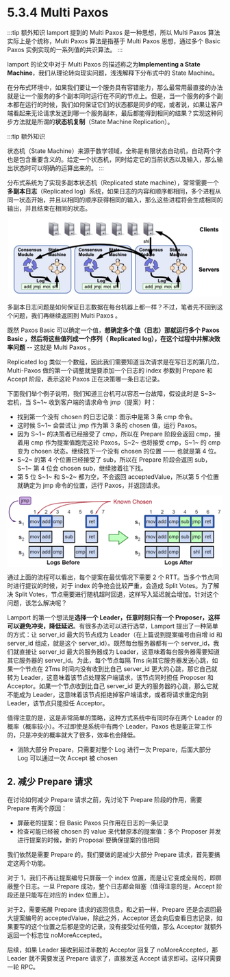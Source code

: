 # 5.3.4 Multi Paxos

:::tip 额外知识
lamport 提到的 Multi Paxos 是一种思想，所以 Multi Paxos 算法实际上是个统称，Multi Paxos 算法是指基于 Multi Paxos 思想，通过多个 Basic Paxos 实例实现的一系列值的共识算法。
:::

lamport 的论文中对于 Multi Paxos 的描述称之为**Implementing a State Machine**，我们从理论转向现实问题，浅浅解释下分布式中的 State Machine。

在分布式环境中，如果我们要让一个服务具有容错能力，那么最常用最直接的办法就是让一个服务的多个副本同时运行在不同的节点上。但是，当一个服务的多个副本都在运行的时候，我们如何保证它们的状态都是同步的呢，或者说，如果让客户端看起来无论请求发送到哪一个服务副本，最后都能得到相同的结果？实现这种同步方法就是所谓的**状态机复制**（State Machine Replication）。

:::tip 额外知识

状态机（State Machine）来源于数学领域，全称是有限状态自动机，自动两个字也是包含重要含义的。给定一个状态机，同时给定它的当前状态以及输入，那么输出状态时可以明确的运算出来的。
:::

分布式系统为了实现多副本状态机（Replicated state machine），常常需要一个**多副本日志**（Replicated log）系统，如果日志的内容和顺序都相同，多个进程从同一状态开始，并且以相同的顺序获得相同的输入，那么这些进程将会生成相同的输出，并且结束在相同的状态。

<div  align="center">
	<img src="../assets/Replicated-state-machine.webp" width = "500"  align=center />
	<p></p>
</div>

多副本日志问题是如何保证日志数据在每台机器上都一样？不过，笔者先不回到这个问题，我们再继续返回到 Multi Paxos 。

既然 Paxos Basic 可以确定一个值，**想确定多个值（日志）那就运行多个 Paxos Basic ，然后将这些值列成一个序列（ Replicated log），在这个过程中并解决效率问题** -- 这就是 Multi Paxos 。

Replicated log 类似一个数组，因此我们需要知道当次请求是在写日志的第几位，Multi-Paxos 做的第一个调整就是要添加一个日志的 index 参数到 Prepare 和 Accept 阶段，表示这轮 Paxos 正在决策哪一条日志记录。

下面我们举个例子说明，我们知道三台机可以容忍一台故障，假设此时是 S~3~ 宕机，当 S~1~ 收到客户端的请求命令 jmp（提案）时：

- 找到第一个没有 chosen 的日志记录：图示中是第 3 条 cmp 命令。
- 这时候 S~1~ 会尝试让 jmp 作为第 3 条的 chosen 值，运行 Paxos。
- 因为 S~1~ 的决策者已经接受了 cmp，所以在 Prepare 阶段会返回 cmp，接着用 cmp 作为提案值跑完这轮 Paxos，S~2~ 也将接受 cmp，S~1~ 的 cmp 变为 chosen 状态。继续找下一个没有 chosen 的位置 —— 也就是第 4 位。
- S~2~ 的第 4 个位置已经接受了 sub，所以在 Prepare 阶段会返回 sub，S~1~ 第 4 位会 chosen sub，继续接着往下找。
- 第 5 位 S~1~ 和 S~2~ 都为空，不会返回 acceptedValue，所以第 5 个位置就确定为 jmp 命令的位置，运行 Paxos，并返回请求。

<div  align="center">
	<img src="../assets/multi_paxos.png" width = "650"  align=center />
	<p></p>
</div>

通过上面的流程可以看出，每个提案在最优情况下需要 2 个 RTT。当多个节点同时进行提议的时候，对于 index 的争抢会比较严重，会造成 Split Votes。为了解决 Split Votes，节点需要进行随机超时回退，这样写入延迟就会增加。针对这个问题，该怎么解决呢？

Lamport 的第一个想法是**选择一个 Leader，任意时刻只有一个 Proposer，这样可以避免冲突，降低延迟**。有很多办法可以进行选举，Lamport 提出了一种简单的方式：让 server_id 最大的节点成为 Leader（在上篇说到提案编号由自增 id 和 server_id 组成，就是这个 server_id）。既然每台服务器都有一个 server_id，我们就直接让 server_id 最大的服务器成为 Leader，这意味着每台服务器需要知道其它服务器的 server_id。为此，每个节点每隔 Tms 向其它服务器发送心跳，如果一个节点在 2Tms 时间内没有收到比自己 server_id 更大的心跳，那它自己就转为 Leader，这意味着该节点处理客户端请求，该节点同时担任 Proposer 和 Acceptor。如果一个节点收到比自己 server_id 更大的服务器的心跳，那么它就不能成为 Leader，这意味着该节点拒绝掉客户端请求，或者将请求重定向到 Leader，该节点只能担任 Acceptor。

值得注意的是，这是非常简单的策略，这种方式系统中有同时存在两个 Leader 的概率（概率较小）。不过即使是系统中有两个 Leader，Paxos 也是能正常工作的，只是冲突的概率就大了很多，效率也会降低。


- 消除大部分 Prepare，只需要对整个 Log 进行一次 Prepare，后面大部分 Log 可以通过一次 Accept 被 chosen

## 2. 减少 Prepare 请求

在讨论如何减少 Prepare 请求之前，先讨论下 Prepare 阶段的作用，需要 Prepare 有两个原因：

- 屏蔽老的提案：但 Basic Paxos 只作用在日志的一条记录
- 检查可能已经被 chosen 的 value 来代替原本的提案值：多个 Proposer 并发进行提案的时候，新的 Proposal 要确保提案的值相同

我们依然是需要 Prepare 的。我们要做的是减少大部分 Prepare 请求，首先要搞定这两个功能。

对于 1，我们不再让提案编号只屏蔽一个 index 位置，而是让它变成全局的，即屏蔽整个日志。一旦 Prepare 成功，整个日志都会阻塞（值得注意的是，Accept 阶段还是只能写在对应的 index 位置上）。

对于2，需要拓展 Prepare 请求的返回信息，和之前一样，Prepare 还是会返回最大提案编号的 acceptedValue，除此之外，Acceptor 还会向后查看日志记录，如果要写的这个位置之后都是空的记录，没有接受过任何值，那么 Acceptor 就额外返回一个标志位 noMoreAccepted。

后续，如果 Leader 接收到超过半数的 Acceptor 回复了 noMoreAccepted，那 Leader 就不需要发送 Prepare 请求了，直接发送 Accept 请求即可。这样只需要一轮 RPC。

